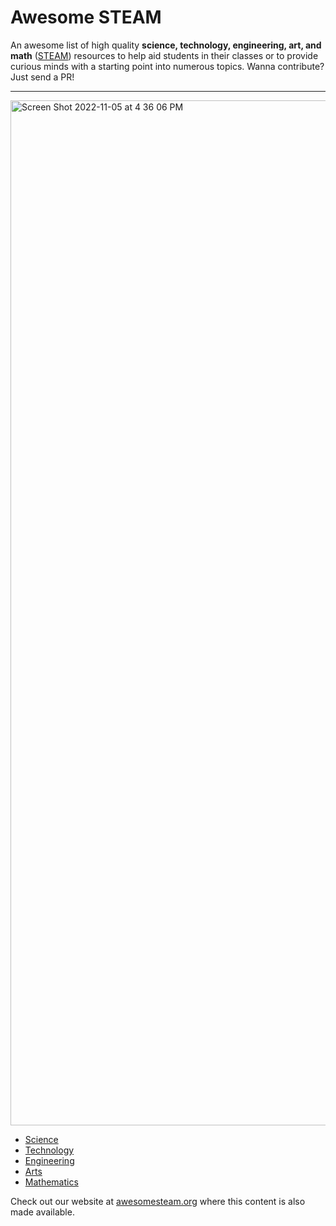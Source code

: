 # Awesome STEAM

An awesome list of high quality __science, technology, engineering, art, and math__ ([STEAM](https://en.wikipedia.org/wiki/STEAM_fields)) resources to help aid students in their classes or to provide curious minds with a starting point into numerous topics. Wanna contribute? Just send a PR!

--------------------

<img width="1640" alt="Screen Shot 2022-11-05 at 4 36 06 PM" src="https://user-images.githubusercontent.com/30447336/200147061-5f2b8f0a-de03-453e-8d98-aa3ebbbcfb88.png">

- [Science](/content/science/index.md)
- [Technology](content/technology/index.md)
- [Engineering](content/engineering/index.md)
- [Arts](content/arts/index.md)
- [Mathematics](content/mathematics/index.md)

Check out our website at [awesomesteam.org](https://awesomesteam.org) where this content is also made available.
